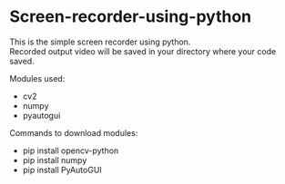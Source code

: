 # Screen-recorder-using-python
This is the simple screen recorder using python.  
Recorded output video will be saved in your directory where your code saved.

Modules used:
  - cv2
  - numpy
  - pyautogui
  
Commands to download modules:
  - pip install opencv-python
  - pip install numpy
  - pip install PyAutoGUI
  
